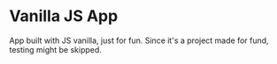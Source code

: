 # Vanilla JS App
App built with JS vanilla, just for fun. Since it's a project made for fund, testing might be skipped.